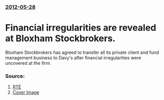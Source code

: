 ### [2012-05-28](/news/2012/05/28/index.md)

# Financial irregularities are revealed at Bloxham Stockbrokers. 

Bloxham Stockbrokers has agreed to transfer all its private client and fund management business to Davy&#39;s after financial irregularities were uncovered at the firm.


### Source:

1. [RTÉ](http://www.rte.ie/news/2012/0528/bloxham-transfers-business-to-davy.html)
1. [Cover Image](https://img.rasset.ie/0005f347-1600.jpg)
